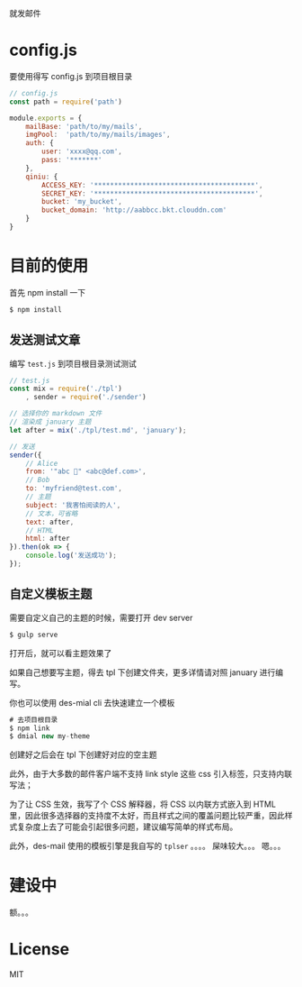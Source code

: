 就发邮件 

# config.js 

要使用得写 config.js 到项目根目录 

``` js
// config.js
const path = require('path')

module.exports = {
    mailBase: 'path/to/my/mails', 
    imgPool:  'path/to/my/mails/images', 
    auth: {
        user: 'xxxx@qq.com', 
        pass: '*******'
    },
    qiniu: {
        ACCESS_KEY: '****************************************',
        SECRET_KEY: '****************************************',
        bucket: 'my_bucket',
        bucket_domain: 'http://aabbcc.bkt.clouddn.com'
    }
}
```

# 目前的使用 

首先 npm install 一下 

``` bash 
$ npm install 
```

## 发送测试文章 

编写 `test.js` 到项目根目录测试测试 

``` js
// test.js
const mix = require('./tpl')
    , sender = require('./sender')

// 选择你的 markdown 文件 
// 渲染成 january 主题 
let after = mix('./tpl/test.md', 'january'); 

// 发送 
sender({
    // Alice 
    from: '"abc 👻" <abc@def.com>',
    // Bob 
    to: 'myfriend@test.com',
    // 主题 
    subject: '我害怕阅读的人',
    // 文本，可省略
    text: after,
    // HTML 
    html: after
}).then(ok => {
    console.log('发送成功'); 
}); 
```

## 自定义模板主题 

需要自定义自己的主题的时候，需要打开 dev server

``` bash 
$ gulp serve 
```

打开后，就可以看主题效果了 

如果自己想要写主题，得去 tpl 下创建文件夹，更多详情请对照 january 进行编写。 

你也可以使用 des-mial cli 去快速建立一个模板 

``` js
# 去项目根目录 
$ npm link 
$ dmial new my-theme 
```

创建好之后会在 tpl 下创建好对应的空主题

此外，由于大多数的邮件客户端不支持 link style 这些 css 引入标签，只支持内联写法；

为了让 CSS 生效，我写了个 CSS 解释器，将 CSS 以内联方式嵌入到 HTML 里，因此很多选择器的支持度不太好，而且样式之间的覆盖问题比较严重，因此样式复杂度上去了可能会引起很多问题，建议编写简单的样式布局。 

此外，des-mail 使用的模板引擎是我自写的 `tplser` 。。。。 屎味较大。。。 嗯。。。 

# 建设中

额。。。

# License 

MIT 


